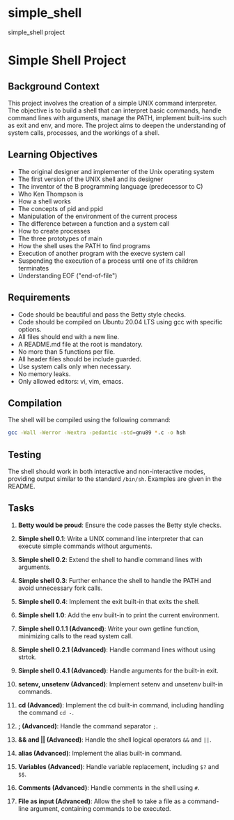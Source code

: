 # simple_shell
simple_shell project
# Simple Shell Project

## Background Context

This project involves the creation of a simple UNIX command interpreter. The objective is to build a shell that can interpret basic commands, handle command lines with arguments, manage the PATH, implement built-ins such as exit and env, and more. The project aims to deepen the understanding of system calls, processes, and the workings of a shell.

## Learning Objectives

- The original designer and implementer of the Unix operating system
- The first version of the UNIX shell and its designer
- The inventor of the B programming language (predecessor to C)
- Who Ken Thompson is
- How a shell works
- The concepts of pid and ppid
- Manipulation of the environment of the current process
- The difference between a function and a system call
- How to create processes
- The three prototypes of main
- How the shell uses the PATH to find programs
- Execution of another program with the execve system call
- Suspending the execution of a process until one of its children terminates
- Understanding EOF ("end-of-file")

## Requirements

- Code should be beautiful and pass the Betty style checks.
- Code should be compiled on Ubuntu 20.04 LTS using gcc with specific options.
- All files should end with a new line.
- A README.md file at the root is mandatory.
- No more than 5 functions per file.
- All header files should be include guarded.
- Use system calls only when necessary.
- No memory leaks.
- Only allowed editors: vi, vim, emacs.

## Compilation

The shell will be compiled using the following command:

```bash
gcc -Wall -Werror -Wextra -pedantic -std=gnu89 *.c -o hsh
```

## Testing

The shell should work in both interactive and non-interactive modes, providing output similar to the standard `/bin/sh`. Examples are given in the README.

## Tasks

1. **Betty would be proud**: Ensure the code passes the Betty style checks.

2. **Simple shell 0.1**: Write a UNIX command line interpreter that can execute simple commands without arguments.

3. **Simple shell 0.2**: Extend the shell to handle command lines with arguments.

4. **Simple shell 0.3**: Further enhance the shell to handle the PATH and avoid unnecessary fork calls.

5. **Simple shell 0.4**: Implement the exit built-in that exits the shell.

6. **Simple shell 1.0**: Add the env built-in to print the current environment.

7. **Simple shell 0.1.1 (Advanced)**: Write your own getline function, minimizing calls to the read system call.

8. **Simple shell 0.2.1 (Advanced)**: Handle command lines without using strtok.

9. **Simple shell 0.4.1 (Advanced)**: Handle arguments for the built-in exit.

10. **setenv, unsetenv (Advanced)**: Implement setenv and unsetenv built-in commands.

11. **cd (Advanced)**: Implement the cd built-in command, including handling the command `cd -`.

12. **; (Advanced)**: Handle the command separator `;`.

13. **&& and || (Advanced)**: Handle the shell logical operators `&&` and `||`.

14. **alias (Advanced)**: Implement the alias built-in command.

15. **Variables (Advanced)**: Handle variable replacement, including `$?` and `$$`.

16. **Comments (Advanced)**: Handle comments in the shell using `#`.

17. **File as input (Advanced)**: Allow the shell to take a file as a command-line argument, containing commands to be executed.

